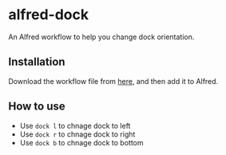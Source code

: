 # alfred-dock
An Alfred workflow to help you change dock orientation.

## Installation

Download the workflow file from [here](https://github.com/awmleer/alfred-dock/releases), and then add it to Alfred.

## How to use

- Use `dock l` to chnage dock to left
- Use `dock r` to chnage dock to right
- Use `dock b` to chnage dock to bottom
